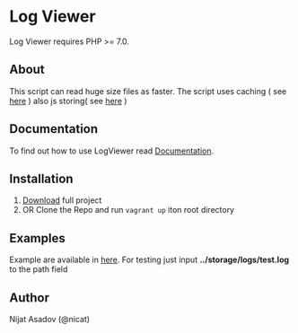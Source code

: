 # Log Viewer

Log Viewer requires PHP >= 7.0.
## About
This script can read huge size files as faster. The script uses caching ( see [here](https://github.com/Nicat/LogViewer/blob/master/app/Models/LogViewer.php) ) also js storing( see [here](https://github.com/Nicat/LogViewer/blob/master/public/js/logViewer.js) )

## Documentation

To find out how to use LogViewer read [Documentation](http://property-guru.nijatasadov.com/docs/api).

## Installation

1. [Download](http://property-guru.nijatasadov.com/download/project.zip) full project
2. OR Clone the Repo and run `vagrant up` iton root directory

## Examples

Example are available in [here](http://property-guru.nijatasadov.com/). For testing just input **../storage/logs/test.log** to the path field

## Author

Nijat Asadov (@nicat)